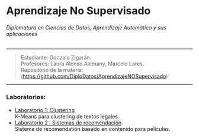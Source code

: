 
# Aprendizaje No Supervisado
###### Diplomatura en Ciencias de Datos, Aprendizaje Automático y sus aplicaciones

---

> Estudiante: Gonzalo Zigarán. <br/>
> Profesores: Laura Alonso Alemany, Marcelo Lares. <br/>
> Repositorio de la materia: (https://github.com/DiploDatos/AprendizajeNOSupervisado) <br/>

---

### Laboratorios:
- [Laboratorio 1:  Clustering](#) <br/>
K-Means para clustering de textos legales.
- [Laboratorio 2 : Sistemas de recomendación](#) <br/>
Sistema de recomendatión basado en contenido para películas.
